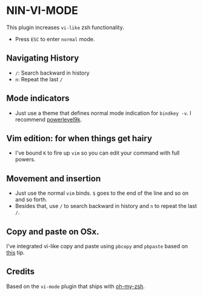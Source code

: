 NIN-VI-MODE
=======

This plugin increases `vi-like` zsh functionality.

* Press `ESC` to enter `normal` mode.

Navigating History
-------

* `/`: Search backward in history
* `n`: Repeat the last `/`

Mode indicators
---------------

* Just use a theme that defines normal mode indication for `bindkey -v`. I recommend [powerlevel9k][3].


Vim edition: for when things get hairy
-------------------------------------

* I've bound `K` to fire up `vim` so you can edit your command with full powers.


Movement and insertion
-----------------------

* Just use the normal `vim` binds. `$` goes to the end of the line and so on and so forth.
* Besides that, use `/` to search backward in history and `n` to repeat the last `/`.

Copy and paste on OSx.
----------------------

I've integrated vi-like copy and paste using `pbcopy` and `pbpaste` based on [this][2] tip.

Credits
-------

Based on the `vi-mode` plugin that ships with [oh-my-zsh][1].

[1]: <https://github.com/robbyrussell/oh-my-zsh>
[2]: <http://zshwiki.org/home/zle/vi-mode>
[3]: <https://github.com/bhilburn/powerlevel9k.git>
